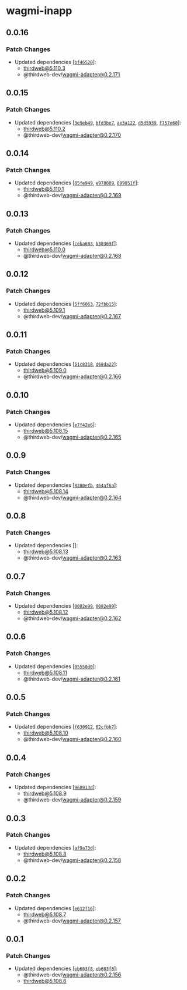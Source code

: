 # wagmi-inapp

## 0.0.16

### Patch Changes

- Updated dependencies [[`bf46520`](https://github.com/thirdweb-dev/js/commit/bf46520a6b183c4beb873de5e63853cd3a23e685)]:
  - thirdweb@5.110.3
  - @thirdweb-dev/wagmi-adapter@0.2.171

## 0.0.15

### Patch Changes

- Updated dependencies [[`3e9eb49`](https://github.com/thirdweb-dev/js/commit/3e9eb49787e00c09c3286aeb4ad73826a2856e65), [`bfd3be7`](https://github.com/thirdweb-dev/js/commit/bfd3be764c461c420f1f8520fe4d5d2cc83e42f7), [`ae3a122`](https://github.com/thirdweb-dev/js/commit/ae3a122cf1628f0fc997dd240d4b23842ac30f66), [`d5d5939`](https://github.com/thirdweb-dev/js/commit/d5d593956e12b2a15393ed32d1d742bc43575bdd), [`f757e60`](https://github.com/thirdweb-dev/js/commit/f757e6084648b6b6e5879abeab30954753a1020d)]:
  - thirdweb@5.110.2
  - @thirdweb-dev/wagmi-adapter@0.2.170

## 0.0.14

### Patch Changes

- Updated dependencies [[`85fe949`](https://github.com/thirdweb-dev/js/commit/85fe9491cd6d2270847e9941ddb7df76aefd8b31), [`e978809`](https://github.com/thirdweb-dev/js/commit/e9788096d665afef7c2a933cea5d6f522fc67273), [`899051f`](https://github.com/thirdweb-dev/js/commit/899051f788b0c2521a022846782892a8c1405a66)]:
  - thirdweb@5.110.1
  - @thirdweb-dev/wagmi-adapter@0.2.169

## 0.0.13

### Patch Changes

- Updated dependencies [[`ceba683`](https://github.com/thirdweb-dev/js/commit/ceba6835dd60896efc34fe1495a1812c0cc39db7), [`b30369f`](https://github.com/thirdweb-dev/js/commit/b30369f3cc0bbceed3470b6c905551a5c930f08f)]:
  - thirdweb@5.110.0
  - @thirdweb-dev/wagmi-adapter@0.2.168

## 0.0.12

### Patch Changes

- Updated dependencies [[`5ff6063`](https://github.com/thirdweb-dev/js/commit/5ff6063961c5b58e6a49cae77c803155072f30fc), [`72fbb15`](https://github.com/thirdweb-dev/js/commit/72fbb1550f957c93cfde4e63d7bb6458fb192c47)]:
  - thirdweb@5.109.1
  - @thirdweb-dev/wagmi-adapter@0.2.167

## 0.0.11

### Patch Changes

- Updated dependencies [[`51c8318`](https://github.com/thirdweb-dev/js/commit/51c8318df7b51126496ee94b1fd79a338734fced), [`d68da22`](https://github.com/thirdweb-dev/js/commit/d68da2239b628f7835b0545a143b69e09cdf4141)]:
  - thirdweb@5.109.0
  - @thirdweb-dev/wagmi-adapter@0.2.166

## 0.0.10

### Patch Changes

- Updated dependencies [[`e7f42e6`](https://github.com/thirdweb-dev/js/commit/e7f42e6ac591102145f5e25983aeaa6f3647ad7f)]:
  - thirdweb@5.108.15
  - @thirdweb-dev/wagmi-adapter@0.2.165

## 0.0.9

### Patch Changes

- Updated dependencies [[`8280efb`](https://github.com/thirdweb-dev/js/commit/8280efb99189c5b849156df383522f9e1b8f2c52), [`464af6a`](https://github.com/thirdweb-dev/js/commit/464af6a54cb776158a1656e793ee181c2c221f27)]:
  - thirdweb@5.108.14
  - @thirdweb-dev/wagmi-adapter@0.2.164

## 0.0.8

### Patch Changes

- Updated dependencies []:
  - thirdweb@5.108.13
  - @thirdweb-dev/wagmi-adapter@0.2.163

## 0.0.7

### Patch Changes

- Updated dependencies [[`0082e99`](https://github.com/thirdweb-dev/js/commit/0082e996cae47a326110e74457c72b3f3936743d), [`0082e99`](https://github.com/thirdweb-dev/js/commit/0082e996cae47a326110e74457c72b3f3936743d)]:
  - thirdweb@5.108.12
  - @thirdweb-dev/wagmi-adapter@0.2.162

## 0.0.6

### Patch Changes

- Updated dependencies [[`05550d0`](https://github.com/thirdweb-dev/js/commit/05550d045f291b8e53afd0d7e73c438bee202fb7)]:
  - thirdweb@5.108.11
  - @thirdweb-dev/wagmi-adapter@0.2.161

## 0.0.5

### Patch Changes

- Updated dependencies [[`f630912`](https://github.com/thirdweb-dev/js/commit/f630912b9b0e1d8ebe22b0b52c650f5e40e12baf), [`62cfbb7`](https://github.com/thirdweb-dev/js/commit/62cfbb7441e66156c55c76d73f5b481f5ea576bc)]:
  - thirdweb@5.108.10
  - @thirdweb-dev/wagmi-adapter@0.2.160

## 0.0.4

### Patch Changes

- Updated dependencies [[`968913d`](https://github.com/thirdweb-dev/js/commit/968913d55b761c1e23062fdf6008904fa8c17050)]:
  - thirdweb@5.108.9
  - @thirdweb-dev/wagmi-adapter@0.2.159

## 0.0.3

### Patch Changes

- Updated dependencies [[`af9a73d`](https://github.com/thirdweb-dev/js/commit/af9a73d9302078a506b7d3cb8d55b611f15b6293)]:
  - thirdweb@5.108.8
  - @thirdweb-dev/wagmi-adapter@0.2.158

## 0.0.2

### Patch Changes

- Updated dependencies [[`e612f16`](https://github.com/thirdweb-dev/js/commit/e612f16a85ffda024d7f74b41abb48b2999b9107)]:
  - thirdweb@5.108.7
  - @thirdweb-dev/wagmi-adapter@0.2.157

## 0.0.1

### Patch Changes

- Updated dependencies [[`eb603f8`](https://github.com/thirdweb-dev/js/commit/eb603f89086f25202b157eb748f70a252dd7c6e7), [`eb603f8`](https://github.com/thirdweb-dev/js/commit/eb603f89086f25202b157eb748f70a252dd7c6e7)]:
  - @thirdweb-dev/wagmi-adapter@0.2.156
  - thirdweb@5.108.6
